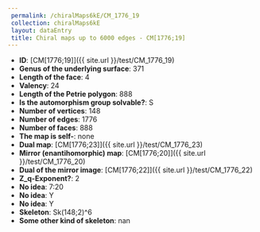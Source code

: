 ```yaml
--- 
 permalink: /chiralMaps6kE/CM_1776_19 
 collection: chiralMaps6kE
 layout: dataEntry
 title: Chiral maps up to 6000 edges - CM[1776;19]
---
```


- **ID**: [CM[1776;19]]({{ site.url }}/test/CM_1776_19)
- **Genus of the underlying surface**: 371
- **Length of the face**: 4
- **Valency**: 24
- **Length of the Petrie polygon**: 888
- **Is the automorphism group solvable?**: S
- **Number of vertices**: 148
- **Number of edges**: 1776
- **Number of faces**: 888
- **The map is self-**: none
- **Dual map**: [CM[1776;23]]({{ site.url }}/test/CM_1776_23)
- **Mirror (enantihomorphic) map**: [CM[1776;20]]({{ site.url }}/test/CM_1776_20)
- **Dual of the mirror image**: [CM[1776;22]]({{ site.url }}/test/CM_1776_22)
- **Z_q-Exponent?**: 2
- **No idea**:  7:20
- **No idea**: Y
- **No idea**: Y
- **Skeleton**: Sk(148;2)^6
- **Some other kind of skeleton**: nan
